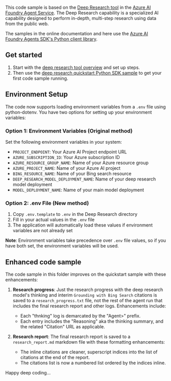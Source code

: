 This code sample is based on the [Deep Research tool](https://learn.microsoft.com/en-us/azure/ai-foundry/agents/how-to/tools/deep-research) in the [Azure AI Foundry Agent Service](https://learn.microsoft.com/en-us/azure/ai-foundry/agents/overview). The Deep Research capability is a specialized AI capability designed to perform in-depth, multi-step research using data from the public web.

The samples in the online documentation and here use the [Azure AI Foundry Agents SDK's Python client library](https://learn.microsoft.com/en-us/python/api/overview/azure/ai-projects-readme?view=azure-python-preview).

## Get started
1. Start with the [deep research tool overview](https://learn.microsoft.com/en-us/azure/ai-foundry/agents/how-to/tools/deep-research) and set up steps. 
2. Then use the [deep research quickstart Python SDK sample](https://learn.microsoft.com/en-us/azure/ai-foundry/agents/how-to/tools/deep-research-samples) to get your first code sample running.

## Environment Setup
The code now supports loading environment variables from a `.env` file using python-dotenv. You have two options for setting up your environment variables:

### Option 1: Environment Variables (Original method)
Set the following environment variables in your system:
- `PROJECT_ENDPOINT`: Your Azure AI Project endpoint URL
- `AZURE_SUBSCRIPTION_ID`: Your Azure subscription ID
- `AZURE_RESOURCE_GROUP_NAME`: Name of your Azure resource group
- `AZURE_PROJECT_NAME`: Name of your Azure AI project
- `BING_RESOURCE_NAME`: Name of your Bing search resource
- `DEEP_RESEARCH_MODEL_DEPLOYMENT_NAME`: Name of your deep research model deployment
- `MODEL_DEPLOYMENT_NAME`: Name of your main model deployment

### Option 2: .env File (New method)
1. Copy `.env.template` to `.env` in the Deep Research directory
2. Fill in your actual values in the `.env` file
3. The application will automatically load these values if environment variables are not already set

**Note**: Environment variables take precedence over `.env` file values, so if you have both set, the environment variables will be used.

## Enhanced code sample
The code sample in this folder improves on the quickstart sample with these enhancements:

1. **Research progress**: Just the research progress with the deep research model's thinking and interim `Grounding with Bing Search` citations is saved to a `research_progress.txt` file, not the rest of the agent run that includes the final research report and other logs. Enhancements include:
   - Each "thnking" log is demarcated by the "Agent>" prefix.
   - Each entry includes the "Reasoning" aka the thinking summary, and the related "Citation" URL as applicable.

1. **Research report**: The final research report is saved to a `research_report.md` markdown file with these formatting enhancements:
   - The inline citations are cleaner, superscript indices into the list of citations at the end of the report.
   - The citations list is now a numbered list ordered by the indices inline.

Happy deep coding...
